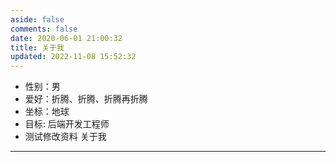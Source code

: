 ```yaml
---
aside: false
comments: false
date: 2020-06-01 21:00:32
title: 关于我
updated: 2022-11-08 15:52:32
---
```

- 性别：男
- 爱好：折腾、折腾、折腾再折腾
- 坐标：地球
- 目标: 后端开发工程师
- 测试修改资料 关于我

---

